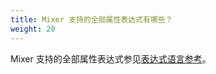 ```yaml
---
title: Mixer 支持的全部属性表达式有哪些？
weight: 20
---
```


Mixer 支持的全部属性表达式参见[表达式语言参考](/zh/docs/reference/config/policy-and-telemetry/expression-language/)。

